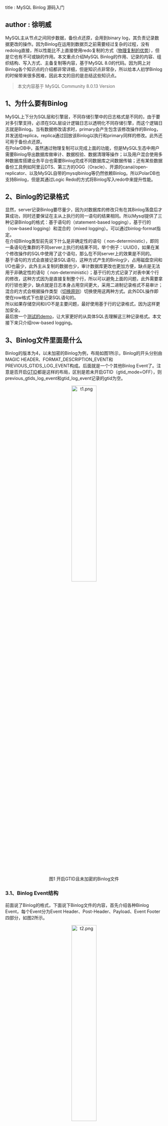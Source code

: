 title : MySQL Binlog 源码入门

author : 徐明威
---

MySQL主从节点之间同步数据，备份点还原，会用到binary log，其负责记录数据更改的操作。因为Binlog在运用到数据页之前需要经过复杂的过程，没有redolog直接，所以性能比不上直接使用redo复制的方式（[物理复制的优势](https://www.bookstack.cn/read/aliyun-rds-core/30b78cf21d82e781.md)），但是它也有不可或缺的作用。本文重点介绍MySQL Binlog的作用、记录的内容、组织结构、写入方式、主备复制等内容，基于MySQL 8.0的代码。因为网上对Binlog各个知识点的介绍都非常详细，但是知识点非常杂，所以给本人初学Binlog的时候带来很多困难，因此本文的目的是总结这些知识点。

> 本文内容基于 MySQL Community 8.0.13 Version

<a name="Js6QQ"></a>

## 1、为什么要有Binlog

MySQL上下分为SQL层和引擎层，不同存储引擎中的日志格式是不同的，由于要对多引擎支持，必须在SQL层设计逻辑日志以透明化不同存储引擎，而这个逻辑日志就是Binlog。当有数据修改请求时，primary会产生包含该修改操作的Binlog，并发送给replica，replica通过回放该Binlog以执行和primary同样的修改。此外还可用于备份点还原。<br />在PolarDB中，虽然通过物理复制可以完成上面的功能，但是MySQL生态中用户需要Binlog导出数据库做审计、数据校验、数据清理等操作；以及用户混合使用多种数据库搭建业务平台也需要Binlog完成不同数据库之间数据传输；还有某些数据备份工具例如阿里云DTS、第三方的OGG（Oracle）、开源的canal/open-replicator、以及MySQL自带的mysqlbinlog等仍然依赖Binlog。所以PolarDB也支持Binlog，但是其通过Logic Redo的方式将Binlog写入redo中来提升性能。

<a name="GnCmG"></a>

## 2、Binlog的记录格式

显然，server记录Binlog要尽量少，因为对数据库的修改只有在其Binlog落盘后才算成功，同时还要保证在主从上执行的同一语句的结果相同。所以Mysql提供了三种记录Binlog的格式：基于语句的（statement-based logging），基于行的（row-based logging）和混合的（mixed logging）。可以通过binlog-format指定。<br />在介绍Binlog类型前先说下什么是非确定性的语句（ non-deterministic），即同一条语句在集群的不同server上执行的结果不同，举个例子：UUID()，如果在某个修改操作的SQL中使用了这个语句，那么在不同server上的效果是不同的。<br />基于语句的方式会直接记录SQL语句，这种方式产生的Binlog少，占用磁盘空间和I/O也最少，此外主从复制的数据也少，审计数据库更改也更加方便，缺点是无法用于非确定性的语句（ non-deterministic）；基于行的方式记录了对表中某个行的修改，这种方式因为是直接复制整个行，所以可以避免上面的问题，此外需要拿的行锁也更少，缺点就是日志本身占用空间更大，采用二进制记录格式不易审计；混合的方式会根据操作类型（[切换原则](https://dev.mysql.com/doc/refman/5.7/en/binary-log-mixed.html)）切换使用这两种方式。此外DDL操作即使在row格式下也是记录SQL语句的。<br />所以如果存储空间和I/O不是主要问题，最好使用基于行的记录格式，因为这样更加安全。<br />最后放一个[测试的demo](https://cloud.tencent.com/developer/article/1533697)，让大家更好的从具体SQL去理解这三种记录格式。本文接下来只介绍row-based logging。
<a name="Ui1zK"></a>

## 3、Binlog文件里面是什么

Binlog的版本为4，以未加密的Binlog为例，布局如图1所示，Binlog的开头分别由MAGIC HEADER、FORMAT_DESCRIPTION_EVENT和PREVIOUS_GTIDS_LOG_EVENT构成。后面就是一个个其他Binlog Event了。注意是否开启[GTID](https://dev.mysql.com/doc/refman/5.6/en/replication-gtids-concepts.html)都是这样的布局，区别是若未开启GTID（gtid_mode=OFF），则previous_gtids_log_event和gtid_log_event记录的gtid为空。

<center><img alt="t1.png" src="https://windming-hub.github.io/images/2023-4-5-MySQL-Binlog/t1.png" width="40%"></center>
<center>图1 开启GTID且未加密的Binlog文件</center>

<a name="pHj16"></a>

### 3.1、Binlog Event结构

前面说了Binlog的格式，下面说下Binlog文件的内容，首先介绍各种Binlog Event，每个Event分为Event Header、Post-Header、Payload、Event Footer四部分，如图2所示。<br />

<center><img alt="t2.png" src="https://windming-hub.github.io/images/2023-4-5-MySQL-Binlog/t2.png" width="40%" height="40%"></center>
<center>图2 单个Binlog Event结构</center>

<br />Event Header 内容类型一样，占用19bytes，对应类，内容如图3，图4所示：<br />

<center><img alt="t3.png" src="https://windming-hub.github.io/images/2023-4-5-MySQL-Binlog/t3.png" width="40%" height="40%"></center>
<center>图3 Event Header 内存结构</center>

<br />

<center><img alt="t4.png" src="https://windming-hub.github.io/images/2023-4-5-MySQL-Binlog/t4.png" width="70%" height="70%"></center>
<center>图4 Event Header 各个字段含义</center>

<br />
Event Footer记录计算event checksum的算法信息，这个信息也记录在FDE：FORMAT_DESCRIPTION_EVENT中，同一Binlog文件中的该信息一样，对应Log_event_footer类。Post-Header、Payload分别是每个Event 类型的Header和内容实体，不同Event种类不同。下面介绍几个典型event_type。

<a name="LRunW"></a>

### 3.2、Binlog Event类型

- FORMAT_DESCRIPTION_EVENT

该event写在Binlog文件开始4字节的位置，紧挨着magic。用于描述binlog的layout和解码Binlog Event。该类型中Post-Header、Payload指的是同样的内容。记录了Binlog Version、Mysql Server Version和Create Timestamp信息。

- PREVIOUS_GTIDS_LOG_EVENT

GTID在后面介绍，这里只用知道这个Event中涵盖了该Binlog之前所有Binlog文件中（包括已经被删除的）事务的GTID，也就是说记录了所有被执行的事务的GTID。为什么说是被执行了的？因为在Binlog rotate出新的文件前，旧文件的事务会被提交或者回滚，保留下来的一定被提交了。

- GTID_LOG_EVENT

GTID唯一的对应一个事务。因为Binlog是逻辑层日志，本身不幂等，所以为了防止一个事务被多次执行，每个事务都需要有一个全局的事务标识——Global Transaction IDentifier（GTID）。GTID由全局事务标识的UUID和递增的Group number组成。该Event中还记录了事务在不同server上的提交时间，更详细的可以查看[MySQL GTID EVENT](https://dev.mysql.com/doc/dev/mysql-server/latest/classbinary__log_1_1Gtid__event.html)。

- QUERY_EVENT

基于statement格式的对数据修改操作都是以这种Binlog类型记录，此外，DDL也是以这种类型记录的。这里不详细展开了，详见官方文档。

- WRITE_ROWS_EVENT、UPDATE_ROWS_EVENT、DELETE_ROWS_EVENT

Row记录格式下，对表的修改会产生这些类型的Binlog。

- XID_EVENT

在XA事务commit时记录，标识事务的结尾，其中XID是事务号，由一个8位无符号整型表示。在recover时会根据它判断Binlog所记录的XA事务是否完整，注意XID和GTID所描述的不同，XID是对上层应用而言的事务号，关系到事务能否原子的执行；GTID为保证集群内的一致性，关系到事务能否在集群中的所有server上有且只有一次执行。
<a name="ddQdf"></a>

### 3.3、小结

介绍完Event类型后，很容易理解在基于Row格式记录的Binlog中，Event往往以图5这两种形式组合排布，图5（左）中的QUERY_EVENT记录的内容是执行的具体SQL，图5右中的QUERY_EVENT记录的是BEGIN，标识事务的开启。在下一节中，我会结合Binlog文件内容介绍Binlog是如何高效，安全的写入磁盘的，以及如何与物理层日志之间保持一致性。

<br /><center><img alt="t5_1.png" src="https://windming-hub.github.io/images/2023-4-5-MySQL-Binlog/t5_1.png" width="30%" height="30%">
<img alt="t5_2.png" src="https://windming-hub.github.io/images/2023-4-5-MySQL-Binlog/t5_2.png" width="30%" height="30%"></center>

<center>图5  DDL（左）/DML（右） Binlog事务</center>

<a name="FkgI5"></a>

## 4、Binlog是如何写入的

由于MySQL的SQL和引擎层的双日志体系，Binlog写入需要解决多个引擎之间事务执行的一致性问题。此外，由于从日志产生到落盘是数据库写入的关键路径，所以写入的效率也是需要关注的。下面我就从这两个方面来介绍Binlog的写入过程。
<a name="cT8No"></a>

### 4.1、分布式事务模型——XA

XA源于[Distributed Transaction Processing: The XA Specification](https://pubs.opengroup.org/onlinepubs/009680699/toc.pdf)，这篇文章定义了分布式事务处理模型，其中定义了事务管理器（充当协调者），负责为事务分配标识符，监视它们在不同参与者上执行的进度，并负责事务完成和故障恢复。 还定义了资源管理器，充当参与者，受协调者管理。此外还有应用程序，充当事务的发起者。
<a name="EweN0"></a>

#### 4.1.1 MySQL中的XA类型以及协调者选择

在MySQL中，如果事务的参与者是各个实例节点，那么是外部XA，由上层程序担当协调者，上层程序可以通过XA start，XA prepre，XA end，和XA commit的命令管理事务的执行。如果事务的参与者只在单实例节点内部，那么称为内部XA，例如参与者是Binlog和innodb。对于内部XA的协调者，如果开启Binlog，则Binlog为协调者，显然选择Binlog作为协调者是最合适的，因为Binlog位于引擎层之上且还负责主备之间数据的同步。如果不开Binlog，且只有innodb一个成员，那就不需要XA了。但是如果没有Binlog且在引擎层有多个参与者，那么MySQL会使用TC_LOG_MMAP作为协调者。XA采用两阶段提交协议保证分布式事务的一致性。两阶段提交分为prepare和commit两个阶段，协议的内容参考[分布式事务两阶段提交](https://help.aliyun.com/document_detail/132896.html)，<br />在Prepare阶段前，进入函数ha_commit_trans。这里有个参数all。'all为false' 表示这是用户发出的显式提交，'all为true'表示是 DDL 发出的隐式提交。某些DDL在执行完成后会隐式提交，也就是无需用户调用commit等结束语句而自发提交，这就意味着一条DDL是一个单独的事务，用户无法回滚它，详见[Statements That Cause an Implicit Commit](https://dev.mysql.com/doc/refman/8.0/en/implicit-commit.html)。如果打开了autocommit，DML也会自发提交，详见[autocommit](https://dev.mysql.com/doc/refman/5.6/en/innodb-autocommit-commit-rollback.html)。所以XA事务有很多种情况（内部、外部、是否开Binlog、是否为DDL等），接下来主要介绍开启row_based格式的Binlog，开启GTID，存储引擎只有innodb的内部XA执行过程。以DDL和DML语句为例，整个过程如图6所示。<br />

<center><img alt="t6.png" src="https://windming-hub.github.io/images/2023-4-5-MySQL-Binlog/t6.png"></center>
<center>图6 由Binlog担任协调者的XA事务处理过程</center>

<a name="xK6TZ"></a>

#### 4.1.2 Prepare阶段

prepare阶段分为binlog的prepare和innodb的prepare。进入binlog和innodb prepae前会设置durability_property = HA_IGNORE_DURABILITY, 表示在innodb prepare和finish_commit()时，不刷redo log到磁盘。

- Binlog Prepare

入口：binlog_prepare<br />对于all为false的事务，会更新该事务的last_commited为此时most recently commited事务的sequence_number，sequence_number是Binlog提交的逻辑时间戳，可用于在slave节点上[并行执行Binlog事务](https://keithlan.github.io/2018/07/31/mysql_mts_detail/)，生成和自增策略参考[Binlog事务依赖策略](https://dev.mysql.com/doc/refman/8.0/en/replication-options-binary-log.html#sysvar_binlog_transaction_dependency_tracking)。

- Innodb Prepare

入口：innobase_xa_prepare<br />初始化Innodb事务，将事务的状态由TRX_STATE_ACTIVE设置为TRX_STATE_PREPARED，标志事务进入prepare阶段，在undo log page中写入TRX_UNDO_PREPARED状态，若有xid则会在undo中也记录xid信息。

<a name="QZrib"></a>

#### 4.1.3 Commit阶段

Commit成功意味着在当前事务中所做的更改是永久性的，并且对其他session可见。Commit阶段分为Binlog的Commit和Innodb的Commit。

- Binlog Commit

入口：binlog_commit<br />在Commit之前，Binlog已经写入到局部Binlog（见4.2.2），Commit时只需在结尾写入Binlog事务结尾的标识，例如XID_EVENT，在recover的时候据此判断事务的完整性。因为每条DDL都会implicit提交，所以一个DDL事务只会记录一条QUERY EVENT，所以结尾不需要记录XID_EVENT就可判断DDL事务是否完整。<br />随后开始提交Binlog，也就是将各个thd的Binlog事务写到Binlog文件中，Binlog文件中事务之间要彼此独立的顺序排列，不会交错，因为交错的事务难以被slave apply。然而一个一个写binlog并落盘显然效率极低，为了提高效率，MySQL采用Group Commit的方式。整体过程在网上有很多讲解，本文主要从代码层面讲解具体的几个关键函数，关于Group Commit的实现方法本文不介绍了。Group Commit分为三个阶段flush、sync、commit。在flush阶段将redo log持久化，将Binlog 写到文件系统的page cache中。在sync阶段将Binlog刷盘。下面具体介绍（序号对应图中的序号）：
<br />

6. ending_trans()函数判断是否对本次事务进行提交，有四种情况，用户发起的一条DDL语句会分别执行显式（explicit）和隐式（implicit）的提交，若为显式，则事务不提交；若为隐式才真正提交，对DDL而言，其会在执行时将autocommit置为0，所以autocommit对DDL不生效，因为不论autocommit是否开启，DDL都会由server自发做提交（implicit commit）。若为DML，则若autocommit为1，自动提交，autocommit为0，则由用户手动提交。若为Begin语句，不论autocommit是否开启，都不提交。
7. 对于需要提交的事务，如果是DML，会在trx_cache结尾append一个Xid_log_event。随后进入ordered_commit。
8. 进入flush阶段，change_stage将线程入队。然后由leader执行process_flush_stage_queue，这里先刷innobase层的日志，也就是刷redo(innobase_flush_logs)，如果innodb_flush_log_at_trx_commit为1，则这里将redo落盘。
9. assign_automatic_gtids_to_flush_group为每个thd生成GTID。
10. flush_thread_caches，首先将上一步生成的GTID写到全局Binlog中，然后将局部binlog刷到全局Binlog，此时数据还在IO_CACHE结构中。thd的binlog_cache_mngr管理两种局部Binlog event缓存：stmt_cache和trx_cache，前者记录非事务性Binlog，后者记录事务型Binlog。XA事务中只有trx_cache有数据。所有局部Binlog flush完后判断是否需要rotate，若需要，将在ordered_commit最后完成。
11. flush_cache_to_file将IO_CACHE中Binlog write到文件。
12.  进入sync阶段，sync_period用于控制sync的周期，比如经过几次flush后做一次sync。sync_binlog_file将Binlog落盘。由配置参数sync_binlog控制。
13. 如果sync_period为1，则sync_binlog_file完更新atomic_binlog_end_pos，这个参数标识binlog结尾。如果sync_period不为1，则flush完就更新atomic_binlog_end_pos。
14. 进入commit阶段，该阶段主要执行finish_commit，如果opt_binlog_order_commits==false，那么事务就不按照之前的顺序，各自进行提交(finish_commit)，这种情况下不能保证innodb commit顺序和binlog写入顺序一致，这不会影响到数据一致性，在高并发场景下还能提升一定的吞吐量。但可能影响到物理备份的数据一致性，例如xtrabackup（而不是基于其上的innobackup脚本）依赖于事务页上记录的binlog的end位点（flush_thread_caches会更新），如果位点发生乱序，就会导致备份的数据不一致。
15. 执行finish_commit， update_max_committed更新最大commit事务的序号。
16. 分别执行Binlog和innodb的commit。Binlog Commit在前面已经完成了，所以这里什么也不做。实际只有Innodb的Commit。
17. dec_prep_xids: 清除 m_atomic_prep_xids，rotate Binlog时通过它判断当前Binlog是否有正在提交的事务。
18. 将commit事务的GTID加入executed_gtids。
19. 在第10步判断的，如果Binlog文件大小超过了max_binlog_size，则会rotate新的Binlog。

- Innodb Commit

入口：innobase_commit<br />将undo头的状态修改为TRX_UNDO_CACHED或TRX_UNDO_TO_FREE或TRX_UNDO_TO_PURGE (undo相关知识参阅[之前的月报](http://mysql.taobao.org/monthly/2015/04/01/))；并释放事务锁，清理读写事务链表、readview等一系列操作。每个事务在commit阶段也会去更新事务页的binlog位点。然后根据该session已执行的GTID去更新全局GTID SET。在8.0.17版本会将GTID持久化到undo日志中（[原因](https://zhuanlan.zhihu.com/p/141403577)）。

<a name="rsMrD"></a>

### 4.2、写入效率

本节介绍Binlog写入之前，先介绍IO_CACHE结构，该结构贯穿了任何与Binlog相关文件（index文件，purge_index_file, crash_safe_index_file等）的读写过程，随后介绍XA过程中局部的Binlog和全局的Binlog。最后介绍仍然存在的性能瓶颈和解决方案。
<a name="cDIyW"></a>

#### 4.2.1 IO_CACHE

文件系统虽然向上呈现一段连续的空间，但是其内部以页的形式管理，页的大小通常为4K，满足4K对齐的读写对文件系统的性能会有很大的提高。而IO_CACHE的作用就是充当一层缓存，将连续的数据写入进行4K对齐后写入文件系统。<br />知道了IO_CACHE的作用后，来看看其Binlog是如何利用它的。Binlog文件初始化的过程如下：

```cpp
class IO_CACHE_ostream {
    bool IO_CACHE_ostream::open() {
        file = mysql_file_open(log_file_key, file_name, O_CREAT | O_WRONLY, MYF(MY_WME));
        init_io_cache(&m_io_cache, file, cache_size, WRITE_CACHE, 0, 0, flags);
    }
    IO_CACHE m_io_cache;
}

init_io_cache
|
---->init_io_cache_ext(){
    info->file = file;
    info->buffer = (uchar *)my_malloc(key_memory_IO_CACHE, buffer_block, flags);
    init_functions(info);
}

```

可以看出MySQL在打开Binlog文件后将文件描述符交给IO_CACHE结构管理，IO_CACHE初始化过程中，会申请一个缓冲，默认大小是8K，随后计算读写缓冲区的位点以便对齐写入，还定义了对IO_CACHE的读写函数。IO_CACHE详见[IO_CACHE源码解析](https://www.bookstack.cn/read/aliyun-rds-core/c6c31b03cde784a5.md)。如图7所示，IO_CACHE会对齐PageCache进行写入，满足对齐条件后就会刷到Page Cache中，之后sync到Binlog文件。<br />

<center><img alt="t7.png" src="https://windming-hub.github.io/images/2023-4-5-MySQL-Binlog/t7.png" width="60%" height="60%"></center>
<center>图7 数据写IO_CACHE的过程</center>

<a name="iTgfK"></a>

#### 4.2.2 局部Binlog和全局Binlog

Binlog中的事务是顺序独立的，不能交错，原因是交错的Binlog事务无法被slave重放。但是多个客户端连接MySQL，并对其并发写入的场景经常出现。为了解决高并发过程中顺序写入的问题，MySQL为每个连接都配置了一个局部的Binlog文件，各个连接产生的Binlog会事先写到各个局部Binlog中，等到group commit时再将各个局部Binlog合并到全局Binlog文件中。

- 局部Binlog

局部Binlog通过Binlog_cache_storage结构管理，实际上也是对IO_CACHE结构的包裹，可以通过binlog_cache_size来控制它的大小，如果事务的binlog日志大小超出了binlog_cache_size的定义的大小，多出来的部分会存在临时文件中，但是事务总大小不能超过max_binlog_cache_size。上面我们说到IO_CACHE在初始化的时候会关联一个磁盘文件，这里也不例外，但是这里特殊在是临时文件，通过下面这个函数创建。

```cpp
bool real_open_cached_file(IO_CACHE *cache) {
  if ((cache->file = mysql_file_create_temp(
           cache->file_key, name_buff, cache->dir, cache->prefix,
           (O_RDWR | O_TRUNC), MYF(MY_WME))) >= 0) {
    error = 0;
    /*
      Remove an open tempfile so that it doesn't survive
      if we crash.
    */
    (void)my_delete(name_buff, MYF(MY_WME));
  }
}
```

该文件以“ML”为前缀，如果创建成功，则会被立刻删除，但是由于文件的描述符并没有被释放，所以该文件依然能被读写，当程序crash后，该文件会被真正的删除。由于其中保留的数据未提交，所以重启后无需恢复，其实删除就是最好的恢复。

- 全局Binlog

全局Binlog是当前打开的Binlog，在MySQL启动时构造在m_binlog_file变量中，管理Binlog写入流。其底层依然是通过IO_CACHE管理文件写入的。

- group commit

在SQL执行的过程中，Binlog会伴随着产生并写入到局部Binlog中，在xa事务提交时，局部Binlog中的事务会被顺序拷贝到全局Binlog中。关于Group Commit可以参考4.1.3和[MySQL组提交](https://developer.aliyun.com/article/617776)，图8展示了Binlog Event写入局部Binlog，并在提交时由局部Binlog拷贝至全局Binlog的过程。

```cpp
/*将局部Binlog拷贝到全局Binlog*/
bool MYSQL_BIN_LOG::do_write_cache(Binlog_cache_storage *cache,
                                   Binlog_event_writer *writer) {
    cache->copy_to(writer, &error)
}
```

<center><img alt="t8.png" src="https://windming-hub.github.io/images/2023-4-5-MySQL-Binlog/t8.png" width="60%" height="60%"></center>
<center>图8 Binlog Event写入局部Binlog和全局Binlog</center><br />

<a name="PHaf2"></a>

#### 4.2.3 性能问题

开启Binlog后的性能一直被诟病，对于AWS Aurora在开启Binlog后，通常有50%到60%的性能损耗；对于PolarDB也差不多是这个数值；Oracle则不写入Binlog，而是通过物理redo日志去生成Binlog。即使Binlog会带来如此严重的性能问题，但它仍然在业务中不可或缺的。所以数据库厂商采取了一些方法去解决这些问题。本节将介绍PolarDB和Aurora是如何提升Binlog性能的。

- PolarDB

考虑到在Group Commit的过程中，在flush阶段redo会被sync到磁盘，在sync阶段Binlog会被sync到磁盘，这两个过程是串行的，两次对云盘的写入会造成很大的性能损耗，所以PolarDB采用logic redo的方法，将Binlog数据记录到redo日志中，在sync阶段，将redo和Binlog一起刷盘。关于Logic的详细介绍，可以移步[Logic redo](https://www.bookstack.cn/read/aliyun-rds-core/6250fee9592d8cff.md)。

- Aurora

Aurora面临的问题一样，瓶颈依然在全局Binlog sync到磁盘的时候。但是它的切入点和PolarDB不同，它的做法是enhance Binlog：将全局Binlog的sync过程打散到SQL执行的过程中，将局部Binlog下推到存储节点，这样在SQL执行过程中，Binlog就向存储节点写入，等到最后提交时，只需要存储节点对这些局部Binlog进行合并即可。详见[AWS re:Invent2022 Aurora 发布了啥](https://zhuanlan.zhihu.com/p/590576660)

<a name="d1skW"></a>

## 5、Binlog Recover

说完了Binlog写入过程，很容易想到如果写入过程中程序崩溃了怎么办，所以下面将介绍Binlog的Recover过程。Recover是基于xa过程的，本质上是根据已经落盘的Binlog决定如何处理未提交的事务。因为rotate新的Binlog时会recover老的Binlog中所有事务，因此在Binlog启动时，只需对最新的Binlog文件执行Recover即可，对于某个事务而言，如果它记录的Binlog是完整的（关于完整的Binlog事务参考第三章小结部分），说明它可以提交，反之，如果缺失任意一条Event都是不完整的Binlog，不完整的Binlog会被删除，与之关联的事务（binlog事务，innodb的事务）都会回滚。

- XID

在前面介绍Binlog事务和XA过程的时候，可知每个Binlog事务都有个对应XID，对于非DDL Binlog事务，XID会以XID_EVENT的类型在事务提交时写到事务结尾；对于DDL事务，XID包含在DDL所在的QUERY_EVENT里。这个XID其实是xa事务的id，唯一标识每个xa事务。在xa过程的Innodb prepare时，会设置事务的状态为prepare，并记录在undo page中。这样Binlog recover时候根据xid能去Innodb层找哪些事务是prepare状态的，对这些事务提交或回滚。

- recover

入口：int MYSQL_BIN_LOG::open_binlog<br />打开index 文件中最后一个 binlog，若该文件没有正常关闭（LOG_EVENT_BINLOG_IN_USE_F 置位），则recover它。从头开始，挨个扫描每个Binlog Event，只要发现某个Binlog事务不完整，那么该Binlog和其后面的Binlog都会被truncate。前面完整的Binlog的事务依据它们的xid去innodb层提交，其他事务进行回滚。原因是事务的binlog已经完整落盘，所以redolog也落盘了，该事务是可提交的。至此Binlog的recover完成，但是为了体现Binlog是参与者，之后会调用空函数binlog_dummy_recover()，该函数为空，因而后续的也不会调用commit和rollback函数。实际只进行innodb的recover。<br />innodb的recover函数为innobase_xa_recover()，函数的主要目的是找到innobase层所有prepare状态的事务，这些事务的XID与前面Binlog找到的XID进行比对，从而决定哪些需要回滚innobase_rollback_by_xid，哪些需要提交innobase_commit_by_xid。提交和回滚可参考[innodb事务系统](https://www.bookstack.cn/read/aliyun-rds-core/492795057e65a78e.md)。<br />最后，Binlog会truncate到保留最后一个完整的事务，清除LOG_EVENT_BINLOG_IN_USE_F，表示binlog文件正常关闭，并rotate出一个新的Binlog进行写入。<br />recover讲完，primary上的Binlog基本讲完了，下面将介绍Binlog是如何完成数据同步的——Binlog复制。

<a name="nx62p"></a>

## 6、Binlog复制

首先需要建立连接，MySQL将对应的连接称为channel，slave节点通过change master指令可以与master建立一个channel并对其命名，change master指令可以指定复制开始文件和位点。随后由slave发起start slave开启复制，slave可以为所有channel都开启复制（start slave）,也可以只为特定的channel开启复制（start slave for channel 'channel_1'），开启复制是通过建立复制Binlog的IO线程和对其回放的SQL线程，本文不讨论SQL线程。下面来看看连接建立与复制过程，如图9所示。<br />

<center><img alt="t9.png" src="https://windming-hub.github.io/images/2023-4-5-MySQL-Binlog/t9.png" width="80%" height="80%"></center>
<center>图9 连接建立与复制过程</center>

<br />（1）这里根据设置的thread_mask会启动相应的线程：handle_slave_io或handle_slave_sql线程。这里介绍handle_slave_io线程。handle_slave_sql是slave回放binlog的线程，执行完线程启动后，在handle_slave_io线程初始化完并被加到thd_manager后，客户端就能收到该指令执行的响应了。连接master的操作在后续执行。<br />（2）slave通过safe_connect->connect_to_master与master建立连接。<br />（3）slave向master发送COM_REGISTER_SLAVE指令，在master端register_slave，检查slave的权限，将其serverid、host、user、passwd等信息放在slave_list结构中。<br />（4）slave发起dump请求，command是COM_BINLOG_DUMP，若开启gtid和auto_position([GTID Auto-Positioning](https://dev.mysql.com/doc/refman/5.7/en/replication-gtids-auto-positioning.html))，通过设置gtid_mode=ON和在change master时指定MASTER_AUTO_POSITION=1，则使用GTID复制，command是COM_BINLOG_DUMP_GTID，区别是后者会发送slave上的m_exclude_gtid（slave上已有的Binlog事务gtid集合），master只会复制不在该gtid集合中的Binlog事务。<br />（5）read_event调用mysql_binlog_fetch读取从master发来的packet，阻塞等待。<br />（6）master响应request_dump()发起的COM_BINLOG_DUMP(_GTID)请求，如图10所示。

   - 首先初始化Binlog sender，如果slave未指定复制起始位点（change master指令可指定位点，还有是位点会保存在master.info文件，由slave启动时读取。），则在sender init时初始化位点为index文件中第一个binlog文件的第一个event位置（pos=4）。
   - 然后打开Binlog文件send_binlog，在该函数中：1）函数get_binlog_end_pos会判断当前正在复制的Binlog文件是否和全局Binlog文件相同，如果不同说明该文件不是最后一个Binlog，复制完该文件后需要rotate到下一个继续复制。如果相同，则复制完后会等待该Binlog文件中新的写入（end_pos更新）。2）函数send_events()一次读一个完整的event并发送，如果开启GTID和auto_position，则不发送gtid包含在m_exclude_gtid中的事务。如果没有event发送，则会等待超时并发送heartbeat event，heatbeat还可用于告知slave：master复制位点；

<center><img alt="t10.png" src="https://windming-hub.github.io/images/2023-4-5-MySQL-Binlog/t10.png" width="60%" height="60%"></center>
<center>图10 master响应com_binlog_dump</center>

<br />（7）来自master的Binlog会被存储到slave的relay log中，通常slave的Binlog被称为relay log。后续SQL线程会解析并应用relay log。

<a name="KXGu8"></a>

## 杂记——Binlog相关文件

<a name="k8DA3"></a>

### 1、Binlog文件

<br />

<center><img alt="t11.png" src="https://windming-hub.github.io/images/2023-4-5-MySQL-Binlog/t11.png" width="50%" height="50%"></center>
<center>图11 Binlog文件</center>

<br />
Binlog文件命名由log_bin_log或log-bin指定，这里假定为binlog，后面的例子中也一样，如图11所示，写入方式为顺序追加写。通过mysqlbinlog可以查看文件内容。
<a name="IRTXD"></a>

### 2、Index文件

每行都是Binlog文件名，而且该文件名包含了相对路径信息。如图12所示。<br /><br />

<center><img alt="t12.png" src="https://windming-hub.github.io/images/2023-4-5-MySQL-Binlog/t12.png" width="20%" height="20%"></center>
<center>图12 Binlog Index文件内容</center>

<a name="wlJEb"></a>

### 3、crash_safe_index_file

临时文件，内容为Binlog文件名。保证了修改index文件时，写入的Binlog文件名是原子的，图13是在index文件中写文件名的一个例子，可以很容易看出crash_safe_index_file的功能。该文件命名方式为：./binlog.index_crash_safe<br /><br />

<center><img alt="t13.png" src="https://windming-hub.github.io/images/2023-4-5-MySQL-Binlog/t13.png" width="60%" height="60%"></center>
<center>图13 在index文件中写文件名的过程</center><br />

<a name="hiyBL"></a>

### 4、purge_index_file

临时文件，内容为Binlog文件名。保证index内容和Binlog文件互相匹配。图14展示的是新建Binlog文件时需要在purge_index_file文件中写入一条新的文件名，在Binlog文件创建完成后将该Binlog文件名写入index文件，随后删除purge_index_file。由此可见该文件中记录的Binlog文件名都是在创建过程中并且还未来得及被记录在index文件的Binlog文件，所以每次打开index文件时，会检查并删除purge_index_file中记录的Binlog文件，避免index文件和Binlog文件不匹配。该文件的命名方式为：./binlog.~rec~<br /><br />

<center><img alt="t14.png" src="https://windming-hub.github.io/images/2023-4-5-MySQL-Binlog/t14.png" width="60%" height="60%"></center>

<center>图14 新建Binlog文件过程</center>

<br />

**笔者也在学习过程，如有任何问题欢迎评论和私信进行指正和讨论。**

<a name="yWLW5"></a>

## 其他参考资料

[1] [物理复制解读](https://www.bookstack.cn/read/aliyun-rds-core/30b78cf21d82e781.md)<br />[2] [MySQL Replication Events – Statement versus Row-Based Formats](https://dbadiaries.com/mysql-replication-events-statement-versus-row-based-formats)<br />[3] [Mysql Binlog Event](https://dev.mysql.com/doc/dev/mysql-server/latest/page_protocol_replication_binlog_event.html)<br />[4] [InnoDB 事务子系统介绍](
